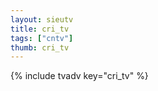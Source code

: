 ```yaml
--- 
layout: sieutv
title: cri_tv
tags: ["cntv"]
thumb: cri_tv
---
```

{% include tvadv key="cri_tv" %}
